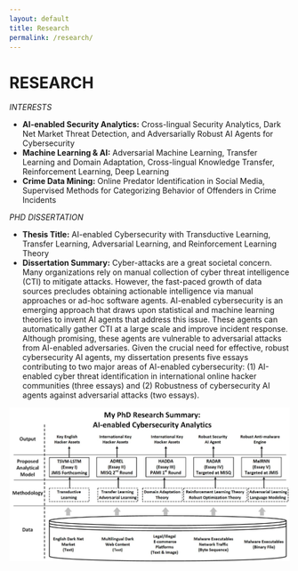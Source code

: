 ```yaml
---
layout: default
title: Research
permalink: /research/
---
```



<div class="wrapper" style="border-bottom: 1px solid $grey-color-light; padding-bottom: 20px">
<h1>RESEARCH</h1>

<i>INTERESTS</i>
<ul class="awards">
	<li><span style="font-weight: bold">AI-enabled Security Analytics:</span> Cross-lingual Security Analytics, Dark Net Market Threat Detection, and Adversarially Robust AI Agents for Cybersecurity</li>
	<li><span style="font-weight: bold">Machine Learning & AI:</span> Adversarial Machine Learning, Transfer Learning and Domain Adaptation, Cross-lingual Knowledge Transfer, Reinforcement Learning, Deep Learning</li>
	<li><span style="font-weight: bold">Crime Data Mining:</span> Online Predator Identification in Social Media, Supervised Methods for Categorizing Behavior of Offenders in Crime Incidents</li>
</ul>
<i>PHD DISSERTATION</i>
<ul class="awards">
	<li><span style="font-weight: bold">Thesis Title:</span> AI-enabled Cybersecurity with Transductive Learning, Transfer Learning, Adversarial Learning, and Reinforcement Learning Theory</li>
	<li><span style="font-weight: bold">Dissertation Summary:</span> Cyber-attacks are a great societal concern. Many organizations rely on manual collection of cyber threat intelligence (CTI) to mitigate attacks. However, the fast-paced growth of data sources precludes obtaining actionable intelligence via manual approaches or ad-hoc software agents. AI-enabled cybersecurity is an emerging approach that draws upon statistical and machine learning theories to invent AI agents that address this issue. These agents can automatically gather CTI at a large scale and improve incident response. Although promising, these agents are vulnerable to adversarial attacks from AI-enabled adversaries. Given the crucial need for effective, robust cybersecurity AI agents, my dissertation presents five essays contributing to two major areas of AI-enabled cybersecurity: (1) AI-enabled cyber threat identification in international online hacker communities (three essays) and (2) Robustness of cybersecurity AI agents against adversarial attacks (two essays).</li>
</ul>
<img src="ThesisBigPicture.jpg" alt="">

</div>
